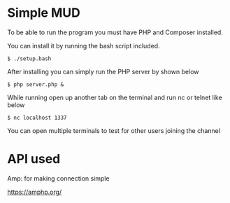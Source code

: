 # Simple MUD

To be able to run the program you must have PHP and Composer installed.

You can install it by running the bash script included.

```
$ ./setup.bash
```


After installing you can simply run the PHP server by shown below

```
$ php server.php &
```

While running open up another tab on the terminal and run nc or telnet like below

```
$ nc localhost 1337
```

You can open multiple terminals to test for other users joining the channel

# API used


Amp: for making connection simple

https://amphp.org/